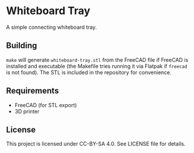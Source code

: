# Whiteboard Tray

A simple connecting whiteboard tray.

## Building

`make` will generate `whiteboard-tray.stl` from the FreeCAD file if FreeCAD is installed and executable (the Makefile tries running it via Flatpak if `freecad` is not found).  The STL is included in the repository for convenience.

## Requirements

- FreeCAD (for STL export)
- 3D printer

## License

This project is licensed under CC-BY-SA 4.0. See LICENSE file for details.